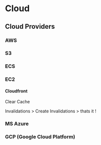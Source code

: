 # Cloud

## Cloud Providers

### AWS


### S3

### ECS

### EC2

#### Cloudfront


Clear Cache

Invalidations > Create Invalidations > thats it !

### MS Azure

### GCP (Google Cloud Platform)